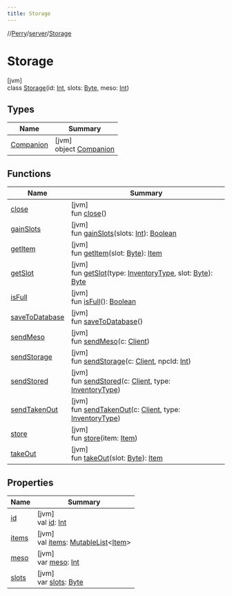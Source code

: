 ```yaml
---
title: Storage
---
```

//[Perry](../../../index.html)/[server](../index.html)/[Storage](index.html)



# Storage



[jvm]\
class [Storage](index.html)(id: [Int](https://kotlinlang.org/api/latest/jvm/stdlib/kotlin/-int/index.html), slots: [Byte](https://kotlinlang.org/api/latest/jvm/stdlib/kotlin/-byte/index.html), meso: [Int](https://kotlinlang.org/api/latest/jvm/stdlib/kotlin/-int/index.html))



## Types


| Name | Summary |
|---|---|
| [Companion](-companion/index.html) | [jvm]<br>object [Companion](-companion/index.html) |


## Functions


| Name | Summary |
|---|---|
| [close](close.html) | [jvm]<br>fun [close](close.html)() |
| [gainSlots](gain-slots.html) | [jvm]<br>fun [gainSlots](gain-slots.html)(slots: [Int](https://kotlinlang.org/api/latest/jvm/stdlib/kotlin/-int/index.html)): [Boolean](https://kotlinlang.org/api/latest/jvm/stdlib/kotlin/-boolean/index.html) |
| [getItem](get-item.html) | [jvm]<br>fun [getItem](get-item.html)(slot: [Byte](https://kotlinlang.org/api/latest/jvm/stdlib/kotlin/-byte/index.html)): [Item](../../client.inventory/-item/index.html) |
| [getSlot](get-slot.html) | [jvm]<br>fun [getSlot](get-slot.html)(type: [InventoryType](../../client.inventory/-inventory-type/index.html), slot: [Byte](https://kotlinlang.org/api/latest/jvm/stdlib/kotlin/-byte/index.html)): [Byte](https://kotlinlang.org/api/latest/jvm/stdlib/kotlin/-byte/index.html) |
| [isFull](is-full.html) | [jvm]<br>fun [isFull](is-full.html)(): [Boolean](https://kotlinlang.org/api/latest/jvm/stdlib/kotlin/-boolean/index.html) |
| [saveToDatabase](save-to-database.html) | [jvm]<br>fun [saveToDatabase](save-to-database.html)() |
| [sendMeso](send-meso.html) | [jvm]<br>fun [sendMeso](send-meso.html)(c: [Client](../../client/-client/index.html)) |
| [sendStorage](send-storage.html) | [jvm]<br>fun [sendStorage](send-storage.html)(c: [Client](../../client/-client/index.html), npcId: [Int](https://kotlinlang.org/api/latest/jvm/stdlib/kotlin/-int/index.html)) |
| [sendStored](send-stored.html) | [jvm]<br>fun [sendStored](send-stored.html)(c: [Client](../../client/-client/index.html), type: [InventoryType](../../client.inventory/-inventory-type/index.html)) |
| [sendTakenOut](send-taken-out.html) | [jvm]<br>fun [sendTakenOut](send-taken-out.html)(c: [Client](../../client/-client/index.html), type: [InventoryType](../../client.inventory/-inventory-type/index.html)) |
| [store](store.html) | [jvm]<br>fun [store](store.html)(item: [Item](../../client.inventory/-item/index.html)) |
| [takeOut](take-out.html) | [jvm]<br>fun [takeOut](take-out.html)(slot: [Byte](https://kotlinlang.org/api/latest/jvm/stdlib/kotlin/-byte/index.html)): [Item](../../client.inventory/-item/index.html) |


## Properties


| Name | Summary |
|---|---|
| [id](id.html) | [jvm]<br>val [id](id.html): [Int](https://kotlinlang.org/api/latest/jvm/stdlib/kotlin/-int/index.html) |
| [items](items.html) | [jvm]<br>val [items](items.html): [MutableList](https://kotlinlang.org/api/latest/jvm/stdlib/kotlin.collections/-mutable-list/index.html)&lt;[Item](../../client.inventory/-item/index.html)&gt; |
| [meso](meso.html) | [jvm]<br>var [meso](meso.html): [Int](https://kotlinlang.org/api/latest/jvm/stdlib/kotlin/-int/index.html) |
| [slots](slots.html) | [jvm]<br>var [slots](slots.html): [Byte](https://kotlinlang.org/api/latest/jvm/stdlib/kotlin/-byte/index.html) |

